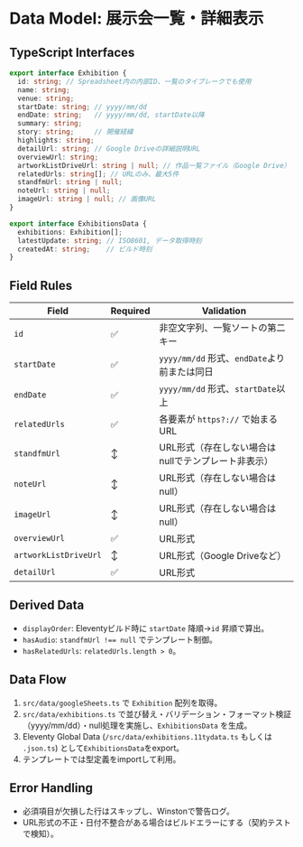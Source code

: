 # Data Model: 展示会一覧・詳細表示

## TypeScript Interfaces
```ts
export interface Exhibition {
  id: string; // Spreadsheet内の内部ID、一覧のタイブレークでも使用
  name: string;
  venue: string;
  startDate: string; // yyyy/mm/dd
  endDate: string;   // yyyy/mm/dd, startDate以降
  summary: string;
  story: string;     // 開催経緯
  highlights: string;
  detailUrl: string; // Google Driveの詳細説明URL
  overviewUrl: string;
  artworkListDriveUrl: string | null; // 作品一覧ファイル（Google Drive）
  relatedUrls: string[]; // URLのみ、最大5件
  standfmUrl: string | null;
  noteUrl: string | null;
  imageUrl: string | null; // 画像URL
}

export interface ExhibitionsData {
  exhibitions: Exhibition[];
  latestUpdate: string; // ISO8601, データ取得時刻
  createdAt: string;    // ビルド時刻
}
```

## Field Rules
| Field | Required | Validation |
|-------|----------|------------|
| `id` | ✅ | 非空文字列、一覧ソートの第二キー |
| `startDate` | ✅ | `yyyy/mm/dd` 形式、`endDate`より前または同日 |
| `endDate` | ✅ | `yyyy/mm/dd` 形式、`startDate`以上 |
| `relatedUrls` | ✅ | 各要素が `https?://` で始まる URL |
| `standfmUrl` | ↕︎ | URL形式（存在しない場合はnullでテンプレート非表示） |
| `noteUrl` | ↕︎ | URL形式（存在しない場合はnull） |
| `imageUrl` | ↕︎ | URL形式（存在しない場合はnull） |
| `overviewUrl` | ✅ | URL形式 |
| `artworkListDriveUrl` | ↕︎ | URL形式（Google Driveなど） |
| `detailUrl` | ✅ | URL形式 |

## Derived Data
- `displayOrder`: Eleventyビルド時に `startDate` 降順→`id` 昇順で算出。
- `hasAudio`: `standfmUrl !== null` でテンプレート制御。
- `hasRelatedUrls`: `relatedUrls.length > 0`。

## Data Flow
1. `src/data/googleSheets.ts` で `Exhibition` 配列を取得。
2. `src/data/exhibitions.ts` で並び替え・バリデーション・フォーマット検証（yyyy/mm/dd）・null処理を実施し、`ExhibitionsData` を生成。
3. Eleventy Global Data (`/src/data/exhibitions.11tydata.ts` もしくは `.json.ts`) として`ExhibitionsData`をexport。
4. テンプレートでは型定義をimportして利用。

## Error Handling
- 必須項目が欠損した行はスキップし、Winstonで警告ログ。
- URL形式の不正・日付不整合がある場合はビルドエラーにする（契約テストで検知）。
